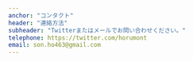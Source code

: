 ```yaml
---
anchor: "コンタクト"
header: "連絡方法"
subheader: "Twitterまたはメールでお問い合わせください。"
telephone: https://twitter.com/horumont
email: son.ho463@gmail.com
---
```

